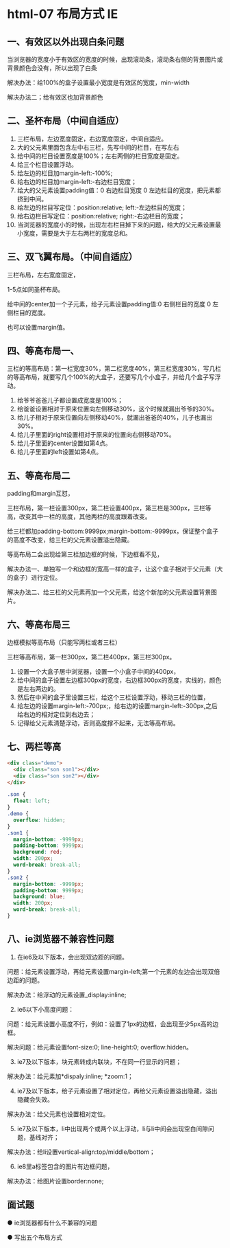 # html-07 布局方式 IE
## 一、有效区以外出现白条问题
当浏览器的宽度小于有效区的宽度的时候，出现滚动条，滚动条右侧的背景图片或背景颜色会没有，所以出现了白条

解决办法：给100%的盒子设置最小宽度是有效区的宽度，min-width

解决办法二；给有效区也加背景颜色



## 二、圣杯布局（中间自适应）

1. 三栏布局，左边宽度固定，右边宽度固定，中间自适应。
2. 大的父元素里面包含左中右三栏，先写中间的栏目，在写左右
3. 给中间的栏目设置宽度是100%；左右两侧的栏目宽度是固定。
4. 给三个栏目设置浮动。
5. 给左边的栏目加margin-left:-100%;
6. 给右边的栏目加margin-left:-右边栏目宽度；
7. 给大的父元素设置padding值：0 右边栏目宽度 0 左边栏目的宽度，把元素都挤到中间。
8. 给左边的栏目写定位：position:relative; left:-左边栏目的宽度；
9. 给右边栏目写定位：position:relative; right:-右边栏目的宽度；
10. 当浏览器的宽度小的时候，出现左右栏目掉下来的问题，给大的父元素设置最小宽度，需要是大于左右两栏的宽度总和。





## 三、双飞翼布局。（中间自适应）
三栏布局，左右宽度固定，

1-5点如同圣杯布局。

给中间的center加一个子元素，给子元素设置padding值:0 右侧栏目的宽度 0 左侧栏目的宽度。

也可以设置margin值。





## 四、等高布局一、
三栏的等高布局：第一栏宽度30%，第二栏宽度40%，第三栏宽度30%，写几栏的等高布局，就要写几个100%的大盒子，还要写几个小盒子，并给几个盒子写浮动。

1. 给爷爷爸爸儿子都设置成宽度是100%；
2. 给爸爸设置相对于原来位置向左侧移动30%，这个时候就漏出爷爷的30%。
3. 给儿子相对于原来位置向左侧移动40%，就漏出爸爸的40%，儿子也漏出30%。
4. 给儿子里面的right设置相对于原来的位置向右侧移动70%。
5. 给儿子里面的center设置如第4点。
6. 给儿子里面的left设置如第4点。





## 五、等高布局二
padding和margin互怼，

三栏布局，第一栏设置300px，第二栏设置400px，第三栏是300px，三栏等高，改变其中一栏的高度，其他两栏的高度跟着改变。



给三栏都加padding-bottom:9999px;margin-bottom:-9999px，保证整个盒子的高度不改变，给三栏的父元素设置溢出隐藏。



等高布局二会出现给第三栏加边框的时候，下边框看不见，

解决办法一、单独写一个和边框的宽高一样的盒子，让这个盒子相对于父元素（大的盒子）进行定位。

解决办法二、给三栏的父元素再加一个父元素，给这个新加的父元素设置背景图片。





## 六、等高布局三
边框模拟等高布局（只能写两栏或者三栏）

三栏等高布局，第一栏300px，第二栏400px，第三栏300px。

1. 设置一个大盒子居中浏览器，设置一个小盒子中间的400px，
2. 给中间的盒子设置左边框300px的宽度，右边框300px的宽度，实线的，颜色是左右两边的。
3. 然后在中间的盒子里设置三栏，给这个三栏设置浮动，移动三栏的位置，
4. 给左边的设置margin-left:-700px;，给右边的设置margin-left:-300px,之后给右边的相对定位到右边去；
5. 记得给父元素清楚浮动，否则高度撑不起来，无法等高布局。



## 七、两栏等高


```html
<div class="demo">
  <div class="son son1"></div>
  <div class="son son2"></div>
</div>
```
```css
.son {
  float: left;
}
.demo {
  overflow: hidden;
}
.son1 {
  margin-bottom: -9999px;
  padding-bottom: 9999px;
  background: red;
  width: 200px;
  word-break: break-all;
}
.son2 {
  margin-bottom: -9999px;
  padding-bottom: 9999px;
  background: blue;
  width: 200px;
  word-break: break-all;
}
```



## 八、ie浏览器不兼容性问题
1. 在ie6及以下版本，会出现双边距的问题。

问题：给元素设置浮动，再给元素设置margin-left;第一个元素的左边会出现双倍边距的问题。

解决办法：给浮动的元素设置_display:inline;

2. ie6以下小高度问题：

问题：给元素设置小高度不行，例如：设置了1px的边框，会出现至少5px高的边框。

解决问题：给元素设置font-size:0; line-height:0; overflow:hidden。

3. ie7及以下版本，块元素转成内联块，不在同一行显示的问题；

解决办法：给元素加*dispaly:inline; *zoom:1；

4. ie7及以下版本，给子元素设置了相对定位，再给父元素设置溢出隐藏，溢出隐藏会失效。

解决办法：给父元素也设置相对定位。

5. ie7及以下版本，li中出现两个或两个以上浮动，li与li中间会出现空白间隙问题，基线对齐；

解决办法：给li设置vertical-align:top/middle/bottom；

6. ie8里a标签包含的图片有边框问题，

解决办法：给图片设置border:none;


## 面试题
● ie浏览器都有什么不兼容的问题

● 写出五个布局方式

